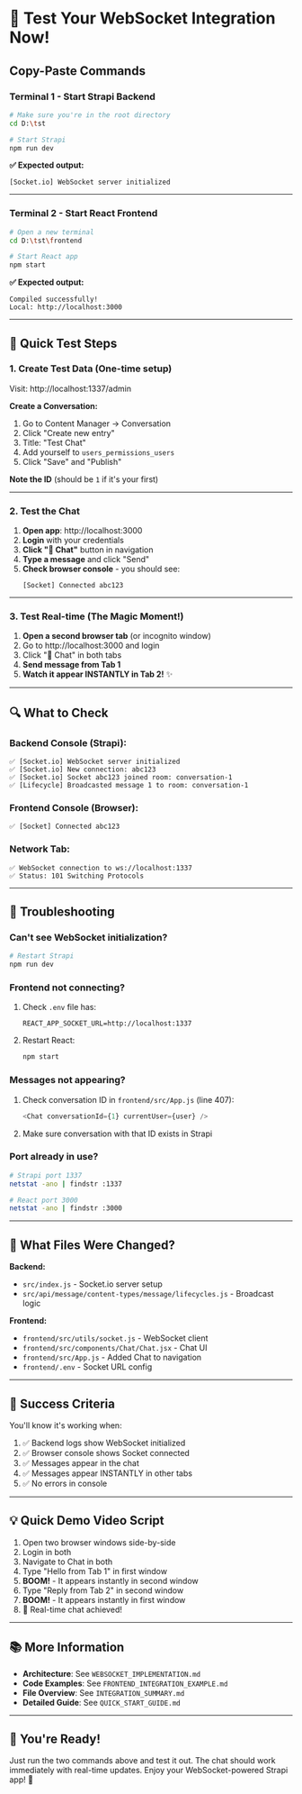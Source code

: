 # 🚀 Test Your WebSocket Integration Now!

## Copy-Paste Commands

### Terminal 1 - Start Strapi Backend
```bash
# Make sure you're in the root directory
cd D:\tst

# Start Strapi
npm run dev
```

**✅ Expected output:**
```
[Socket.io] WebSocket server initialized
```

---

### Terminal 2 - Start React Frontend
```bash
# Open a new terminal
cd D:\tst\frontend

# Start React app
npm start
```

**✅ Expected output:**
```
Compiled successfully!
Local: http://localhost:3000
```

---

## 🎯 Quick Test Steps

### 1. Create Test Data (One-time setup)

Visit: http://localhost:1337/admin

**Create a Conversation:**
1. Go to Content Manager → Conversation
2. Click "Create new entry"
3. Title: "Test Chat"
4. Add yourself to `users_permissions_users`
5. Click "Save" and "Publish"

**Note the ID** (should be `1` if it's your first)

---

### 2. Test the Chat

1. **Open app**: http://localhost:3000
2. **Login** with your credentials
3. **Click "💬 Chat"** button in navigation
4. **Type a message** and click "Send"
5. **Check browser console** - you should see:
   ```
   [Socket] Connected abc123
   ```

---

### 3. Test Real-time (The Magic Moment!)

1. **Open a second browser tab** (or incognito window)
2. Go to http://localhost:3000 and login
3. Click "💬 Chat" in both tabs
4. **Send message from Tab 1**
5. **Watch it appear INSTANTLY in Tab 2!** ✨

---

## 🔍 What to Check

### Backend Console (Strapi):
```
✅ [Socket.io] WebSocket server initialized
✅ [Socket.io] New connection: abc123
✅ [Socket.io] Socket abc123 joined room: conversation-1
✅ [Lifecycle] Broadcasted message 1 to room: conversation-1
```

### Frontend Console (Browser):
```
✅ [Socket] Connected abc123
```

### Network Tab:
```
✅ WebSocket connection to ws://localhost:1337
✅ Status: 101 Switching Protocols
```

---

## 🐛 Troubleshooting

### Can't see WebSocket initialization?
```bash
# Restart Strapi
npm run dev
```

### Frontend not connecting?
1. Check `.env` file has:
   ```
   REACT_APP_SOCKET_URL=http://localhost:1337
   ```
2. Restart React:
   ```bash
   npm start
   ```

### Messages not appearing?
1. Check conversation ID in `frontend/src/App.js` (line 407):
   ```javascript
   <Chat conversationId={1} currentUser={user} />
   ```
2. Make sure conversation with that ID exists in Strapi

### Port already in use?
```bash
# Strapi port 1337
netstat -ano | findstr :1337

# React port 3000
netstat -ano | findstr :3000
```

---

## 📝 What Files Were Changed?

**Backend:**
- `src/index.js` - Socket.io server setup
- `src/api/message/content-types/message/lifecycles.js` - Broadcast logic

**Frontend:**
- `frontend/src/utils/socket.js` - WebSocket client
- `frontend/src/components/Chat/Chat.jsx` - Chat UI
- `frontend/src/App.js` - Added Chat to navigation
- `frontend/.env` - Socket URL config

---

## 🎉 Success Criteria

You'll know it's working when:
1. ✅ Backend logs show WebSocket initialized
2. ✅ Browser console shows Socket connected
3. ✅ Messages appear in the chat
4. ✅ Messages appear INSTANTLY in other tabs
5. ✅ No errors in console

---

## 💡 Quick Demo Video Script

1. Open two browser windows side-by-side
2. Login in both
3. Navigate to Chat in both
4. Type "Hello from Tab 1" in first window
5. **BOOM!** - It appears instantly in second window
6. Type "Reply from Tab 2" in second window
7. **BOOM!** - It appears instantly in first window
8. 🎊 Real-time chat achieved!

---

## 📚 More Information

- **Architecture**: See `WEBSOCKET_IMPLEMENTATION.md`
- **Code Examples**: See `FRONTEND_INTEGRATION_EXAMPLE.md`
- **File Overview**: See `INTEGRATION_SUMMARY.md`
- **Detailed Guide**: See `QUICK_START_GUIDE.md`

---

## 🚀 You're Ready!

Just run the two commands above and test it out. The chat should work immediately with real-time updates. Enjoy your WebSocket-powered Strapi app! 🎉
